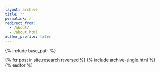```yaml
---
layout: archive
title: ""
permalink: /
redirect_from: 
  - /about/
  - /about.html
author_profile: false
---
```


{% include base_path %}

{% for post in site.research reversed %}
  {% include archive-single.html %}
{% endfor %}

